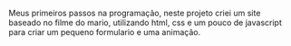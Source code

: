 Meus primeiros passos na programação, neste projeto criei um site baseado no filme do mario, utilizando html, css e um pouco de javascript para criar um pequeno formulario e uma animação. 
